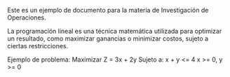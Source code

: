 Este es un ejemplo de documento para la materia de Investigación de Operaciones.

La programación lineal es una técnica matemática utilizada para optimizar un resultado, como maximizar ganancias o minimizar costos, sujeto a ciertas restricciones.

Ejemplo de problema:
Maximizar Z = 3x + 2y
Sujeto a:
 x + y <= 4
 x >= 0, y >= 0
